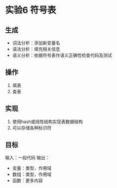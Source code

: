 # 实验6 符号表
## 生成
+ 词法分析：添加新变量名
+ 语法分析：填充相关信息
+ 语义分析：依据符号表作语义正确性检查代码及测试

## 操作
1. 填表
2. 查表

## 实现
1. 使用hash或线性结构实现表数据结构
2. 可以存储各种标识符

## 目标
输入：一段代码
输出：
+ 变量：类型，作用域
+ 数组：类型，作用域
+ 函数：更多内容





